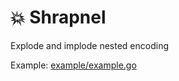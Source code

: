 # 💥 Shrapnel
Explode and implode nested encoding


Example: [example/example.go](example/example.go)